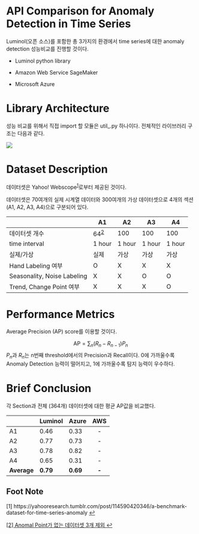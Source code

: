 
# API Comparison for Anomaly Detection in Time Series
Luminol(오픈 소스)를 포함한 총 3가지의 환경에서 time series에 대한 anomaly detection 성능비교를 진행할 것이다.

* Luminol python library
* Amazon Web Service SageMaker


* Microsoft Azure

# Library Architecture
성능 비교를 위해서 직접 import 할 모듈은 util_.py 하나이다. 전체적인 라이브러리 구조는 다음과 같다.

![
](https://ifh.cc/g/6LeDh.png)



# Dataset Description
데이터셋은 Yahoo! Webscope<sup id ='a1'>[1](#1)</sup>로부터 제공된 것이다.

데이터셋은 70여개의 실제 시계열 데이터와 300여개의 가상 데이터셋으로 4개의 섹션(A1, A2, A3, A4)으로 구분되어 있다.

|  |A1|A2|A3|A4|
|--|--|--|--|--|
|데이터셋 개수|64<sup id ='a2'>[2](#2)</sup>|100|100|100|
|time interval|1 hour|1 hour|1 hour|1 hour|
|실제/가상|실제|가상|가상|가상|
|Hand Labeling 여부|O|X|X|X|
|Seasonality, Noise Labeling|X|X|O|O|
|Trend, Change Point 여부|X|X|X|O|







# Performance Metrics
Average Precision (AP) score를 이용할 것이다.

 $$
\text{AP} = \sum_n (R_n - R_{n-1}) P_n
 $$
$P_n$과 $R_n$는 n번째 threshold에서의 Precision과 Recall이다. 
0에 가까울수록 Anomaly Detection 능력이 떨어지고,
1에 가까울수록 탐지 능력이 우수하다.


# Brief Conclusion
각 Section과 전체 (364개) 데이터셋에 대한 평균 AP값을 비교했다.

|  |Luminol|Azure|AWS|
|--|--|--|--|
|A1|0.46|0.33|<center>-|
|A2|0.77|0.73|<center>-|
|A3|0.78|0.82|<center>-|
|A4|0.65|0.31|<center>-|
|**Average**|**0.79**|**0.69**|<center>**-**|


## Foot Note

<p id="1">
[1] https://yahooresearch.tumblr.com/post/114590420346/a-benchmark-dataset-for-time-series-anomaly</a> <a href = "#a1">↩</p>

<p id="2"> [2] Anomal Point가 없는 데이터셋 3개 제외 <a href = "#a2">↩</a></p>

